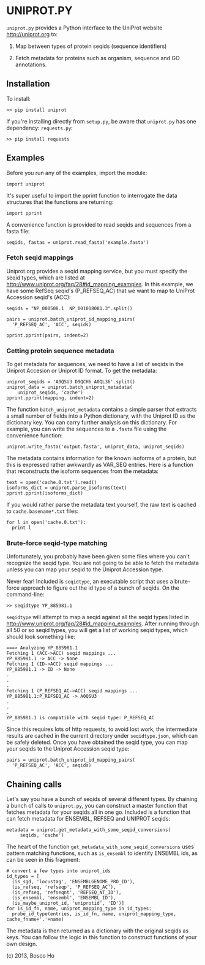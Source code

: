 

# UNIPROT.PY


`uniprot.py` provides a Python interface to the UniProt website <http://uniprot.org> to: 

1. Map between types of protein seqids (sequence identifiers)

2. Fetch metadata for proteins such as organism, sequence and GO annotations.


## Installation

To install:

    >> pip install uniprot

If you're installing directly from `setup.py`, be aware that `uniprot.py` has one dependency: `requests.py`:

    >> pip install requests

## Examples

Before you run any of the examples, import the module:

    import uniprot

It's super useful to import the pprint function to interrogate the data structures that the functions are returning:

    import pprint

A convenience function is provided to read seqids and sequences from a fasta file:

    seqids, fastas = uniprot.read_fasta('example.fasta')


### Fetch seqid mappings

Uniprot.org provides a seqid mapping service, but you must specify the seqid types, which are listed at <http://www.uniprot.org/faq/28#id_mapping_examples>.  In this example, we have some RefSeq seqid's (P_REFSEQ_AC) that we want to map to UniProt Accession seqid's (ACC):

    seqids = "NP_000508.1  NP_001018081.3".split()

    pairs = uniprot.batch_uniprot_id_mapping_pairs(
      'P_REFSEQ_AC', 'ACC', seqids)

    pprint.pprint(pairs, indent=2)


### Getting protein sequence metadata

To get metadata for sequences, we need to have a list of seqids in the Uniprot Accesion or Uniprot ID format. To get the metadata:

    uniprot_seqids = 'A0QSU3 D9QCH6 A0QL36'.split()
    uniprot_data = uniprot.batch_uniprot_metadata(
        uniprot_seqids, 'cache')
    pprint.pprint(mapping, indent=2)

The function `batch_uniprot_metadata` contains a simple parser that extracts a small number of fields into a Python dictionary, with the Uniprot ID as the dictionary key. You can carry further analysis on this dictionary. For example, you can write the sequences to a `.fasta` file using the convenience
function:

    uniprot.write_fasta('output.fasta', uniprot_data, uniprot_seqids)

The metadata contains information for the known isoforms of a protein, but this is expressed rather awkwardly as VAR_SEQ entries. Here is a function that reconstructs the isoform sequences from the metadata:
  
    text = open('cache.0.txt').read()
    isoforms_dict = uniprot.parse_isoforms(text)
    pprint.pprint(isoforms_dict)

If you would rather parse the metadata text yourself, the raw text is cached to `cache.basename*.txt` files:

    for l in open('cache.0.txt'):
      print l


### Brute-force seqid-type matching

Unfortunately, you probably have been given some files where you can't recognize the seqid type. You are not going to be able to fetch the metadata unless you can map your seqid to the Uniprot Accession type.

Never fear!  Included is `seqidtype`, an executable script that uses a  brute-force approach to figure out the id type of a bunch of seqids. On the command-line:

    >> seqidtype YP_885981.1

`seqidtype` will attempt to map a seqid against all the seqid types listed in <http://www.uniprot.org/faq/28#id_mapping_examples>. After running through all 50 or so seqid types, you will get a list of working seqid types, which should look something like:

    ===> Analyzing YP_885981.1
    Fetching 1 (ACC->ACC) seqid mappings ...
    YP_885981.1 -> ACC -> None
    Fetching 1 (ID->ACC) seqid mappings ...
    YP_885981.1 -> ID -> None
    . 
    .
    .
    Fetching 1 (P_REFSEQ_AC->ACC) seqid mappings ...
    YP_885981.1:P_REFSEQ_AC -> A0QSU3
    .
    .
    .
    YP_885981.1 is compatible with seqid type: P_REFSEQ_AC

Since this requires lots of http requests, to avoid lost work, the intermediate results are cached in the current directory under `seqidtype.json`, which can be safely deleted. Once you have obtained the seqid type, you can map your seqids to the Uniprot Accession seqid type:

    pairs = uniprot.batch_uniprot_id_mapping_pairs(
      'P_REFSEQ_AC', 'ACC', seqids)

## Chaining calls

Let's say you have a bunch of seqids of several different types. By chaining a bunch of calls to `uniprot.py`, you can construct a master function that fetches metadata for your seqids all in one go. Included is a function that can fetch metadata for ENSEMBL, REFSEQ and UNIPROT seqids:

    metadata = uniprot.get_metadata_with_some_seqid_conversions(
         seqids, 'cache')

The heart of the function `get_metadata_with_some_seqid_conversions` uses pattern matching functions, such as `is_ensembl` to identify ENSEMBL ids, as can be seen in this fragment:

    # convert a few types into uniprot_ids
    id_types = [
      (is_sgd, 'locustag', 'ENSEMBLGENOME_PRO_ID'),
      (is_refseq, 'refseqp', 'P_REFSEQ_AC'),
      (is_refseq, 'refseqnt', 'REFSEQ_NT_ID'),
      (is_ensembl, 'ensembl', 'ENSEMBL_ID'),
      (is_maybe_uniprot_id, 'uniprotid', 'ID')]
    for is_id_fn, name, uniprot_mapping_type in id_types:
      probe_id_type(entries, is_id_fn, name, uniprot_mapping_type, cache_fname+'.'+name)

The metadata is then returned as a dictionary with the original seqids as keys. You can follow the logic in this function to construct functions of your own design.

(c) 2013, Bosco Ho


